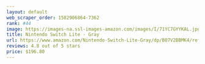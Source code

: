 ```yaml
---
layout: default 
﻿web_scraper_order: 1582906864-7362
rank: #44
image: https://images-na.ssl-images-amazon.com/images/I/71YC7GYYKAL.jpg
title: Nintendo Switch Lite - Gray
url: https://www.amazon.com/Nintendo-Switch-Lite-Gray/dp/B07V2BBMK4/ref=zg_mw_videogames_44?_encoding=UTF8&psc=1&refRID=7CPRMDBM19Z4C6MKHK80
reviews: 4.8 out of 5 stars
price: $196.80 
---
```

